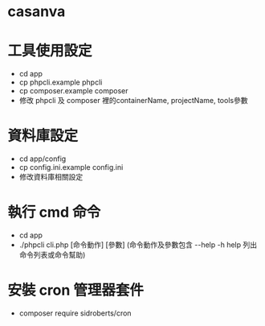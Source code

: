 # casanva

# 工具使用設定
- cd app
- cp phpcli.example phpcli
- cp composer.example composer
- 修改 phpcli 及 composer 裡的containerName, projectName, tools參數

# 資料庫設定
- cd app/config
- cp config.ini.example config.ini
- 修改資料庫相關設定

# 執行 cmd 命令
- cd app
- ./phpcli cli.php [命令動作] [參數] (命令動作及參數包含 --help -h help 列出命令列表或命令幫助)

# 安裝 cron 管理器套件
- composer require sidroberts/cron
